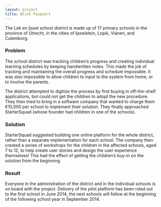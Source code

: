 ```yaml
---
layout: project
title: Blink Paspoort
---
```


The Lek en Ijssel school district is made up of 17 primary schools in the province of Utrecht, in the cities of Ijsselstein, Lopik, Vianen, and Culemborg.

### Problem

The school district was tracking children’s progress and creating individual learning schedules by keeping handwritten notes. This made the job of tracking and maintaining the overall progress and schedule impossible. It was also impossible to allow children to input to the system from home, or to involve the parents.

The district attempted to digitize the process by first buying in off-the-shelf applications, but could not get the children to adopt the new procedure. They then tried to bring in a software company that wanted to charge them €10,000 per school to implement their solution. They finally approached StarterSquad (whose founder had children in one of the schools).

### Solution

StarterSquad suggested building one online platform for the whole district, rather than a separate implementation for each school. The company then created a series of workshops for the children in the affected schools, aged 7 to 12, to help create user stories and design the user experience themselves! This had the effect of getting the children’s buy-in on the solution from the beginning.

### Result

Everyone in the administration of the district and in the individual schools is on board with the project. Delivery of the pilot platform has been roled out to the first school in June 2014, the next schools will follow at the beginning of the following school year in September 2014.
